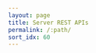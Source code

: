 ```yaml
---
layout: page
title: Server REST APIs
permalink: /:path/
sort_idx: 60
---
```


  <link rel="stylesheet" href="lib/swagger-ui/screen.min.css">

  <script type="text/javascript" src="lib/jquery/jquery-1.8.0.min.js"></script>
  <script type="text/javascript" src="lib/jquery/jquery.ba-bbq.min.js"></script>
  <script type="text/javascript" src="lib/highlight/highlight.min.js"></script>
  <script type="text/javascript" src="lib/jsoneditor/jsoneditor.min.js"></script>
  <script type="text/javascript" src="lib/marked/marked.min.js"></script>
  <script type="text/javascript" src="lib/handlebars/handlebars.min.js"></script>
  <script type="text/javascript" src="lib/underscore/underscore-min.js"></script>

  <script src='lib/jquery/jquery.wiggle.min.js' type='text/javascript'></script>
  <script src='lib/jquery/jquery.slideto.min.js' type='text/javascript'></script>
  <script src='lib/backbone/backbone-min.js' type='text/javascript'></script>
  <script src='lib/swagger-ui/swagger-ui.min.js' type='text/javascript'></script>
  <script src='lib/swagger-ui/kaa-swagger-adaptor.js' type='text/javascript'></script>

  <script type="text/javascript">
    $(function () {
      window.swaggerUi = new SwaggerUi({
        url: "swagger.json",
        dom_id: "swagger-ui-container",
    defaultModelRendering: 'schema',
    supportedSubmitMethods: ['get', 'post', 'put', 'delete', 'patch'],
        onFailure: function(data) {
          log("Unable to Load SwaggerUI");
        },
    onFailure: function(data) {
          log("debug");
        },
        onComplete: function(swaggerApi, swaggerUi) {
          var kaaAdaptor = new kaaSwaggerAdaptor();
          var toc = kaaAdaptor.buildSwaggerUiTocList(swaggerApi);
          DOM.getInstance().replaceToc(toc);
          kaaAdaptor.scrollToApiFromURL();
        },
      });
      window.swaggerUi.load();
      function log() {
        if ('console' in window) {
          console.log.apply(console, arguments);
        }
      }
  });
  </script>

<div class="swagger-section">

<div id="message-bar" class="swagger-ui-wrap" data-sw-translate>&nbsp;</div>
<div id="swagger-ui-container" class="swagger-ui-wrap"></div>
</div>
